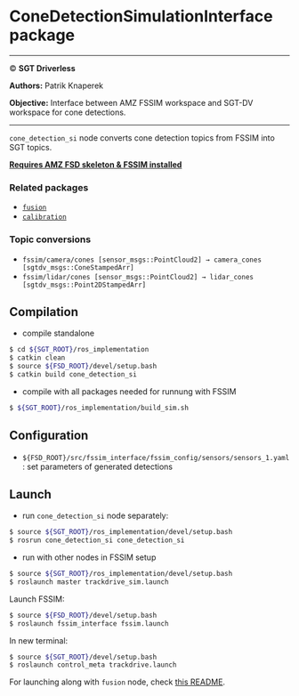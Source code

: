 # **ConeDetectionSimulationInterface package**

___

© **SGT Driverless**

**Authors:** Patrik Knaperek

**Objective:** Interface between AMZ FSSIM workspace and SGT-DV workspace for cone detections.

___

`cone_detection_si` node converts cone detection topics from FSSIM into SGT topics.

**[Requires AMZ FSD skeleton & FSSIM installed](https://gitlab.com/sgt-driverless/simulation/fsd_skeleton/-/blob/sgt-noetic-devel/SGT-DV_install_man.md)**

### Related packages
* [`fusion`](../../fusion/README.md)
* [`calibration`](../../calibration/README.md)

### Topic conversions
* `fssim/camera/cones [sensor_msgs::PointCloud2] → camera_cones [sgtdv_msgs::ConeStampedArr]`
* `fssim/lidar/cones [sensor_msgs::PointCloud2] → lidar_cones [sgtdv_msgs::Point2DStampedArr]` 

## Compilation
* compile standalone
```sh
$ cd ${SGT_ROOT}/ros_implementation
$ catkin clean
$ source ${FSD_ROOT}/devel/setup.bash
$ catkin build cone_detection_si
```
* compile with all packages needed for runnung with FSSIM
```sh
$ ${SGT_ROOT}/ros_implementation/build_sim.sh
```
## Configuration
* `${FSD_ROOT}/src/fssim_interface/fssim_config/sensors/sensors_1.yaml` : set parameters of generated detections

## Launch
* run `cone_detection_si` node separately:
```sh
$ source ${SGT_ROOT}/ros_implementation/devel/setup.bash
$ rosrun cone_detection_si cone_detection_si
```
* run with other nodes in FSSIM setup
```sh
$ source ${SGT_ROOT}/ros_implementation/devel/setup.bash
$ roslaunch master trackdrive_sim.launch
```

Launch FSSIM:

```sh
$ source ${FSD_ROOT}/devel/setup.bash
$ roslaunch fssim_interface fssim.launch
```
In new terminal:
```sh
$ source ${SGT_ROOT}/devel/setup.bash
$ roslaunch control_meta trackdrive.launch
```

For launching along with `fusion` node, check [this README](../../fusion/README.md).